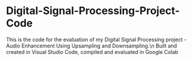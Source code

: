 # Digital-Signal-Processing-Project-Code
This is the code for the evaluation of my Digital Signal Processing project - Audio Enhancement Using Upsampling and Downsampling.\n
Built and created in Visual Studio Code, compiled and evaluated in Google Colab
